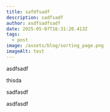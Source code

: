```yaml
---
title: safdfsadf
description: sadfsadf
author: asdfsadfsadf
date: 2025-05-07T16:31:20.413Z
tags:
  - post
image: /assets/blog/sorting_page.png
imageAlt: test
---
```

a﻿sdfsadf

t﻿hisda

s﻿adfasdf

a﻿sdfasdf